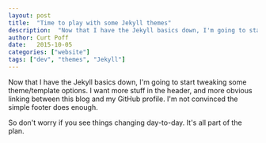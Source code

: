 ```yaml
---
layout: post
title:  "Time to play with some Jekyll themes"
description:  "Now that I have the Jekyll basics down, I'm going to start tweaking some theme/template options."
author: Curt Poff
date:   2015-10-05
categories: ["website"]
tags: ["dev", "themes", "Jekyll"]
---
```


Now that I have the Jekyll basics down, I'm going to start tweaking some theme/template options. I want more stuff in the header, and more obvious linking between this blog and my GitHub profile. I'm not convinced the simple footer does enough.

<!--more-->

So don't worry if you see things changing day-to-day. It's all part of the plan.

